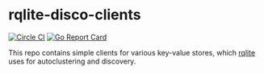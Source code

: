 # rqlite-disco-clients
[![Circle CI](https://circleci.com/gh/rqlite/rqlite-disco-clients/tree/main.svg?style=svg)](https://circleci.com/gh/rqlite/rqlite-disco-clients/tree/main) [![Go Report Card](https://goreportcard.com/badge/github.com/rqlite/rqlite-disco-clients)](https://goreportcard.com/report/github.com/rqlite/rqlite-disco-clients)

This repo contains simple clients for various key-value stores, which [rqlite](https://github.com/rqlite/rqlite) uses for autoclustering and discovery.
